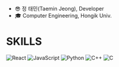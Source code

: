 - 😎 정 태민(Taemin Jeong), Developer
- :mortar_board: Computer Engineering, Hongik Univ.

# SKILLS
![React](https://img.shields.io/badge/React-61DAFB.svg?&style=for-the-badge&logo=React&logoColor=black)
![JavaScript](https://img.shields.io/badge/JavaScript-F7DF1E.svg?&style=for-the-badge&logo=JavaScript&logoColor=white)
![Python](https://img.shields.io/badge/Python-3776AB.svg?&style=for-the-badge&logo=Python&logoColor=black)
![C++](https://img.shields.io/badge/C++-00599C.svg?&style=for-the-badge&logo=C++&logoColor=black)
![C](https://img.shields.io/badge/C-A8B9CC.svg?&style=for-the-badge&logo=C&logoColor=black)
